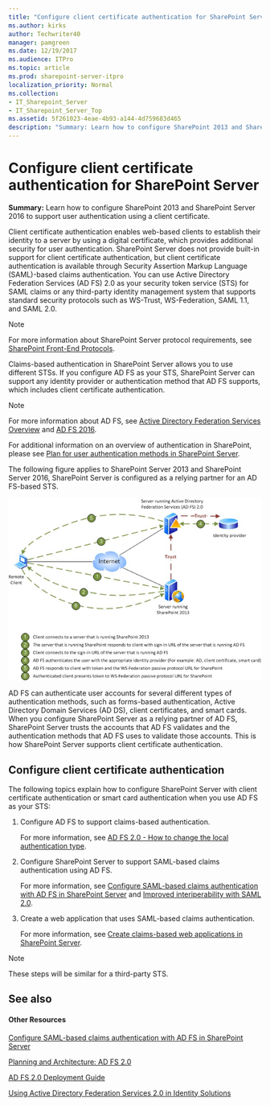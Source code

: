 ```yaml
---
title: "Configure client certificate authentication for SharePoint Server"
ms.author: kirks
author: Techwriter40
manager: pamgreen
ms.date: 12/19/2017
ms.audience: ITPro
ms.topic: article
ms.prod: sharepoint-server-itpro
localization_priority: Normal
ms.collection:
- IT_Sharepoint_Server
- IT_Sharepoint_Server_Top
ms.assetid: 5f261023-4eae-4b93-a144-4d759683d465
description: "Summary: Learn how to configure SharePoint 2013 and SharePoint Server 2016 to support user authentication using a client certificate."
---
```


# Configure client certificate authentication for SharePoint Server

 **Summary:** Learn how to configure SharePoint 2013 and SharePoint Server 2016 to support user authentication using a client certificate. 
  
Client certificate authentication enables web-based clients to establish their identity to a server by using a digital certificate, which provides additional security for user authentication. SharePoint Server does not provide built-in support for client certificate authentication, but client certificate authentication is available through Security Assertion Markup Language (SAML)-based claims authentication. You can use Active Directory Federation Services (AD FS) 2.0 as your security token service (STS) for SAML claims or any third-party identity management system that supports standard security protocols such as WS-Trust, WS-Federation, SAML 1.1, and SAML 2.0.
  
> [!NOTE]
> For more information about SharePoint Server protocol requirements, see [SharePoint Front-End Protocols](https://go.microsoft.com/fwlink/p/?LinkId=212509). 
  
Claims-based authentication in SharePoint Server allows you to use different STSs. If you configure AD FS as your STS, SharePoint Server can support any identity provider or authentication method that AD FS supports, which includes client certificate authentication.
  
> [!NOTE]
> For more information about AD FS, see [Active Directory Federation Services Overview](https://go.microsoft.com/fwlink/p/?LinkId=212512) and [AD FS 2016](https://go.microsoft.com/fwlink/?linkid=865441). 
  
For additional information on an overview of authentication in SharePoint, please see [Plan for user authentication methods in SharePoint Server](../security-for-sharepoint-server/plan-user-authentication.md).
  
The following figure applies to SharePoint Server 2013 and SharePoint Server 2016, SharePoint Server is configured as a relying partner for an AD FS-based STS.
  
![SharePoint Server 2010 with ADFS 2.0](../media/SP2010ClientCertificateAuth.jpg)
  
AD FS can authenticate user accounts for several different types of authentication methods, such as forms-based authentication, Active Directory Domain Services (AD DS), client certificates, and smart cards. When you configure SharePoint Server as a relying partner of AD FS, SharePoint Server trusts the accounts that AD FS validates and the authentication methods that AD FS uses to validate those accounts. This is how SharePoint Server supports client certificate authentication.
  
## Configure client certificate authentication

The following topics explain how to configure SharePoint Server with client certificate authentication or smart card authentication when you use AD FS as your STS:
  
1. Configure AD FS to support claims-based authentication.
    
    For more information, see [AD FS 2.0 - How to change the local authentication type](https://go.microsoft.com/fwlink/p/?LinkId=212513).
    
2. Configure SharePoint Server to support SAML-based claims authentication using AD FS.
    
    For more information, see [Configure SAML-based claims authentication with AD FS in SharePoint Server](http://technet.microsoft.com/library/cb9ade1e-a3a1-4d99-a100-0b451f8272ea%28Office.14%29.aspx) and [Improved interiperability with SAML 2.0](https://go.microsoft.com/fwlink/?linkid=865442).
    
3. Create a web application that uses SAML-based claims authentication.
    
    For more information, see [Create claims-based web applications in SharePoint Server](http://technet.microsoft.com/library/83496762-172a-44a4-bf57-1d7ea8008d7d%28Office.14%29.aspx).
    
> [!NOTE]
> These steps will be similar for a third-party STS. 
  
## See also

#### Other Resources

[Configure SAML-based claims authentication with AD FS in SharePoint Server](http://technet.microsoft.com/library/cb9ade1e-a3a1-4d99-a100-0b451f8272ea%28Office.14%29.aspx)
  
[Planning and Architecture: AD FS 2.0](https://go.microsoft.com/fwlink/p/?LinkId=212521)
  
[AD FS 2.0 Deployment Guide](https://go.microsoft.com/fwlink/p/?LinkId=212520)
  
[Using Active Directory Federation Services 2.0 in Identity Solutions](https://go.microsoft.com/fwlink/p/?LinkID=209776)

